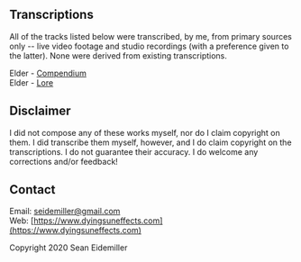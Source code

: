 ## Transcriptions

All of the tracks listed below were transcribed, by me, from primary sources only -- live video footage and studio recordings (with a preference given to the latter). None were derived from existing transcriptions.

Elder - [Compendium](https://github.com/doomsean/transcriptions/blob/master/Elder/Lore/01%20-%20Compendium.txt)  
Elder - [Lore](https://github.com/doomsean/transcriptions/blob/master/Elder/Lore/03%20-%20Lore.txt)

## Disclaimer

I did not compose any of these works myself, nor do I claim copyright on them. I did transcribe them myself, however, and I do claim copyright on the transcriptions. I do not guarantee their accuracy. I do welcome any corrections and/or feedback!

## Contact

Email: [seidemiller@gmail.com](mailto:seidemiller@gmail.com)  
Web: [https://www.dyingsuneffects.com](https://www.dyingsuneffects.com)

Copyright 2020 Sean Eidemiller
